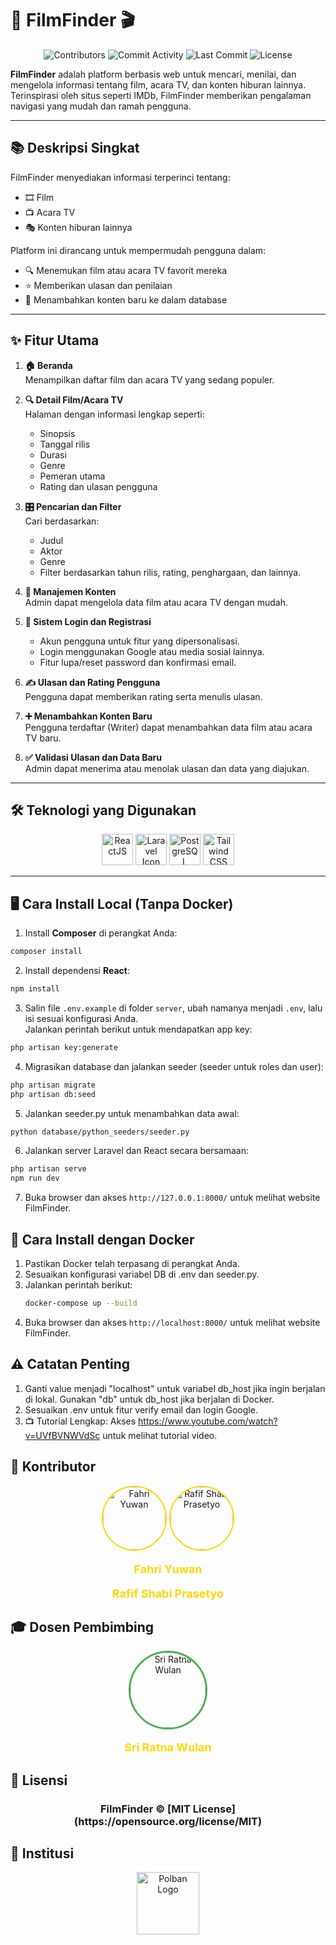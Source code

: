 # 🎥 FilmFinder 🎬  
<div align="center">
  <img src="https://img.shields.io/github/contributors/FahriYuwan/WebsiteFilmFinder?color=red" alt="Contributors" />
  <img src="https://img.shields.io/github/commit-activity/m/FahriYuwan/WebsiteFilmFinder?color=blue" alt="Commit Activity" />
  <img src="https://img.shields.io/github/last-commit/FahriYuwan/WebsiteFilmFinder?color=yellow" alt="Last Commit" />
  <img src="https://img.shields.io/github/license/FahriYuwan/WebsiteFilmFinder?color=orange" alt="License" />
</div>

**FilmFinder** adalah platform berbasis web untuk mencari, menilai, dan mengelola informasi tentang film, acara TV, dan konten hiburan lainnya. Terinspirasi oleh situs seperti IMDb, FilmFinder memberikan pengalaman navigasi yang mudah dan ramah pengguna.  

---

## 📚 **Deskripsi Singkat**  
FilmFinder menyediakan informasi terperinci tentang:  
- 🎞️ Film  
- 📺 Acara TV  
- 🎭 Konten hiburan lainnya  

Platform ini dirancang untuk mempermudah pengguna dalam:  
- 🔍 Menemukan film atau acara TV favorit mereka  
- ⭐ Memberikan ulasan dan penilaian  
- 📝 Menambahkan konten baru ke dalam database  

---

## ✨ **Fitur Utama**  

1. **🏠 Beranda**  
   Menampilkan daftar film dan acara TV yang sedang populer.  

2. **🔍 Detail Film/Acara TV**  
   Halaman dengan informasi lengkap seperti:  
   - Sinopsis  
   - Tanggal rilis  
   - Durasi  
   - Genre  
   - Pemeran utama  
   - Rating dan ulasan pengguna  

3. **🎛️ Pencarian dan Filter**  
   Cari berdasarkan:  
   - Judul  
   - Aktor  
   - Genre  
   - Filter berdasarkan tahun rilis, rating,  penghargaan, dan lainnya.  

4. **🔧 Manajemen Konten**  
   Admin dapat mengelola data film atau acara TV dengan mudah.  

5. **🔐 Sistem Login dan Registrasi**  
   - Akun pengguna untuk fitur yang dipersonalisasi.  
   - Login menggunakan Google atau media sosial lainnya.  
   - Fitur lupa/reset password dan konfirmasi email.  

6. **✍️ Ulasan dan Rating Pengguna**  
   Pengguna dapat memberikan rating serta menulis ulasan.  

7. **➕ Menambahkan Konten Baru**  
   Pengguna terdaftar (Writer) dapat menambahkan data film atau acara TV baru.  

8. **✅ Validasi Ulasan dan Data Baru**  
   Admin dapat menerima atau menolak ulasan dan data yang diajukan.  

---

## 🛠️ **Teknologi yang Digunakan**  
<div align="center">
  <img src="https://cdn.jsdelivr.net/gh/devicons/devicon/icons/react/react-original.svg" height="50" alt="ReactJS" />  
  <img src="https://upload.wikimedia.org/wikipedia/commons/9/9a/Laravel.svg" alt="Laravel Icon" height="50" /> 
  <img src="https://cdn.jsdelivr.net/gh/devicons/devicon/icons/postgresql/postgresql-original.svg" height="50" alt="PostgreSQL" />  
  <img src="https://cdn.jsdelivr.net/gh/devicons/devicon@latest/icons/tailwindcss/tailwindcss-original.svg" height="50" alt="Tailwind CSS" />  
</div>  

---

## 🖥️ **Cara Install Local (Tanpa Docker)**  

1. Install **Composer** di perangkat Anda:  
  ```bash
  composer install
  ```

2. Install dependensi **React**:  
  ```bash
  npm install
  ```

3. Salin file `.env.example` di folder `server`, ubah namanya menjadi `.env`, lalu isi sesuai konfigurasi Anda.  
  Jalankan perintah berikut untuk mendapatkan app key:  
  ```bash
  php artisan key:generate
  ```

4. Migrasikan database dan jalankan seeder (seeder untuk roles dan user):  
  ```bash
  php artisan migrate
  php artisan db:seed
  ```

5. Jalankan seeder.py untuk menambahkan data awal: 
  ```bash
  python database/python_seeders/seeder.py
  ```

6. Jalankan server Laravel dan React secara bersamaan:  
  ```bash
  php artisan serve
  npm run dev
  ```

7. Buka browser dan akses `http://127.0.0.1:8000/` untuk melihat website FilmFinder.

## 🐋 **Cara Install dengan Docker**  

1. Pastikan Docker telah terpasang di perangkat Anda.
2. Sesuaikan konfigurasi variabel DB di .env dan seeder.py.
3. Jalankan perintah berikut:
    ```bash 
    docker-compose up --build
4. Buka browser dan akses `http://localhost:8000/` untuk melihat website FilmFinder.

## ⚠️ **Catatan Penting**  
1. Ganti value menjadi "localhost" untuk variabel db_host jika ingin berjalan di lokal. Gunakan "db" untuk db_host jika berjalan di Docker.
2. Sesuaikan .env untuk fitur verify email dan login Google.
3. 📺 Tutorial Lengkap:
Akses https://www.youtube.com/watch?v=UVfBVNWVdSc untuk melihat tutorial video.

## 🤝 Kontributor
<div align="center"> <a href="https://github.com/FahriYuwan"> <img src="https://avatars.githubusercontent.com/u/130884349?v=4" width="100" alt="Fahri Yuwan" style="border-radius: 50%; border: 2px solid #ffd700;" /></a> <a href="https://github.com/RafifShabi"> <img src="https://avatars.githubusercontent.com/u/72936629?v=4" width="100" alt="Rafif Shabi Prasetyo" style="border-radius: 50%; border: 2px solid #ffd700;" /> </a> </div>
<div align="center"> <p style="color:#ffd700; font-weight: bold; font-size: 18px;">Fahri Yuwan</p> <p style="color:#ffd700; font-weight: bold; font-size: 18px;">Rafif Shabi Prasetyo</p> </div>

## 🎓 Dosen Pembimbing
<div align="center"> <a href="https://github.com/sriratnawulan123"> <img src="https://avatars.githubusercontent.com/u/148301780?v=4" width="120" alt="Sri Ratna Wulan" style="border-radius: 50%; border: 3px solid #4caf50;" /> </a> <p style="color:#ffd700; font-weight: bold; font-size: 18px;">Sri Ratna Wulan</p> </div>

## 📜 Lisensi
<div align="center"> <h3>FilmFinder ©️ [MIT License](https://opensource.org/license/MIT)</h3> </div>

## 🏢 Institusi
<div align="center"> <img src="https://www.polban.ac.id/wp-content/uploads/2021/11/MASTER-LOGO-POLBAN-SMALL-1.png" height="100" alt="Polban Logo" /> </div> 